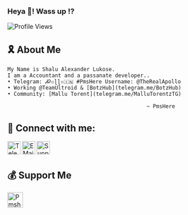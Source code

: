 ### Heya 👋! Wass up !?

![Profile Views](https://hits.seeyoufarm.com/api/count/incr/badge.svg?url=https://github.com/PmsHere/)

## 🎗️ About Me
```
My Name is Shalu Alexander Lukose.
I am a Accountant and a passanate developer..
• Telegram: ᏗᎮ๏ɭɭ๏🇮🇳 #PmsHere Username: @TheRealApollo
• Working @TeamUltroid & [BotzHub](telegram.me/BotzHub)
• Community: [Mallu Torent](telegram.me/MalluTorentzTG)

                                            ~ PmsHere
```

## 💌 Connect with me:

[<img align="left" alt="Telegram" width="30px" src="https://img.icons8.com/dusk/64/000000/telegram-app.png" />][telegram]

[<img align="left" alt="E Mail" width="30px" src="https://img.icons8.com/dusk/64/000000/email.png" />][email]

[<img align="left" alt="Support" width="30px" src="https://img.icons8.com/cotton/64/000000/laptop-coding.png" />][support]

<br />

<br />

[telegram]: https://telegram.dog/MT_Officials

[email]: r0459122@gmail.com

[support]: https://telegram.dog/MT_Officials

[PmsHere]: https://t.me/PmsHere

## 💰 Support Me
<a href="https://www.digitalocean.com/?refcode=7b7d6a915392&utm_campaign=Referral_Invite&utm_medium=Referral_Program&utm_source=badge"><img height="35" style="border:0px;height:35px;" alt="Pmshere" src="https://web-platforms.sfo2.digitaloceanspaces.com/WWW/Badge%202.svg" alt="DigitalOcean Referral Badge" /></a>
